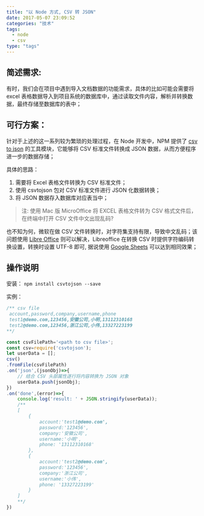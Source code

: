 ```yaml
---
title: "以 Node 方式, CSV 转 JSON"
date: 2017-05-07 23:09:52
categories: "技术" 
tags: 
  - node
  - csv 
type: "tags"
---
```


## 简述需求:
有时，我们会在项目中遇到导入文档数据的功能需求，具体的比如可能会需要将 excel 表格数据导入到项目系统的数据库中，通过读取文件内容，解析并转换数据，最终存储至数据库的表中；

<!--more-->

## 可行方案：
针对于上述的这一系列较为繁琐的处理过程，在 Node 开发中，NPM 提供了 [csv to json](https://github.com/Keyang/node-csvtojson) 的工具模块，它能够将 CSV 标准文件转换成 JSON 数据，从而方便程序进一步的数据存储；

具体的思路：
1. 需要将 Excel 表格文件转换为 CSV 标准文件；
2. 使用 csvtojson 包对 CSV 标准文件进行 JSON 化数据转换；
3. 将 JSON 数据存入数据库对应表当中；

> 注: 使用 Mac 版 MicroOffice 将 EXCEL 表格文件转为 CSV  格式文件后，在终端中打开 CSV 文件中文出现乱码?

也不知为何，微软在做 CSV 文件转换时，对字符集支持有限，导致中文乱码；该问题使用 [Libre Office](https://www.libreoffice.org/) 则可以解决，Libreoffice 在转换 CSV 时提供字符编码转换设置，转换时设置 UTF-8 即可, 据说使用 [Google Sheets](https://www.google.com/sheets/about/) 可以达到相同效果；

## 操作说明
安装：
`npm install csvtojson --save `

实例：
```js
/** csv file
 account,password,company,username,phone
 test1@demo.com,123456,安徽公司,小明,13112310168
 test2@demo.com,123456,浙江公司,小伟,13327223199
**/

const csvFilePath='<path to csv file>';
const csv=require('csvtojson');
let userData = [];
csv()
.fromFile(csvFilePath)
.on('json',(jsonObj)=>{
	// 结合 CSV 头部属性逐行将内容转换为 JSON 对象
	userData.push(jsonObj);
})
.on('done',(error)=>{
	console.log('result: ' + JSON.stringify(userData));
	/**
	[
    	{
        	account:'test1@demo.com',
        	password:'123456',
        	company:'安徽公司',
        	username:'小明',
        	phone: '13112310168'
    	},
    	{
        	account:'test2@demo.com',
        	password:'123456',
        	company:'浙江公司',
        	username:'小伟',
        	phone: '13327223199'
    	}
	]
	**/
})
```
